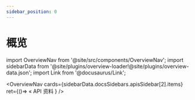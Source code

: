```yaml
---
sidebar_position: 0
---
```


# 概览

import OverviewNav from '@site/src/components/OverviewNav';
import sidebarData from '@site/plugins/overview-loader!@site/plugins/overview-data.json';
import Link from '@docusaurus/Link';

<OverviewNav cards={sidebarData.docsSidebars.apisSidebar[2].items}
  ret={()=>
    <Link to='/docs/apis/overview'>« API 资料</Link>
  }
/>
